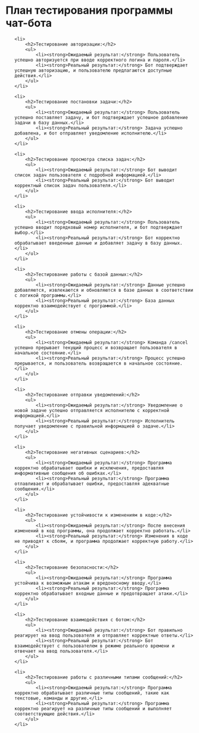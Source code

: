 <!DOCTYPE html>
<html lang="en">
<head>
    <meta charset="UTF-8">
    <meta name="viewport" content="width=device-width, initial-scale=1.0">
    <title>План тестирования программы чат-бота</title>
</head>
<body>

<h1>План тестирования программы чат-бота</h1>

<ol>

    <li>
        <h2>Тестирование авторизации:</h2>
        <ul>
            <li><strong>Ожидаемый результат:</strong> Пользователь успешно авторизуется при вводе корректного логина и пароля.</li>
            <li><strong>Реальный результат:</strong> Бот подтверждает успешную авторизацию, и пользователю предлагаются доступные действия.</li>
        </ul>
    </li>

    <li>
        <h2>Тестирование постановки задачи:</h2>
        <ul>
            <li><strong>Ожидаемый результат:</strong> Пользователь успешно поставляет задачу, и бот подтверждает успешное добавление задачи в базу данных.</li>
            <li><strong>Реальный результат:</strong> Задача успешно добавлена, и бот отправляет уведомление исполнителю.</li>
        </ul>
    </li>

    <li>
        <h2>Тестирование просмотра списка задач:</h2>
        <ul>
            <li><strong>Ожидаемый результат:</strong> Бот выводит список задач пользователя с подробной информацией.</li>
            <li><strong>Реальный результат:</strong> Бот выводит корректный список задач пользователя.</li>
        </ul>
    </li>

    <li>
        <h2>Тестирование ввода исполнителя:</h2>
        <ul>
            <li><strong>Ожидаемый результат:</strong> Пользователь успешно вводит порядковый номер исполнителя, и бот подтверждает выбор.</li>
            <li><strong>Реальный результат:</strong> Бот корректно обрабатывает введенные данные и добавляет задачу в базу данных.</li>
        </ul>
    </li>

    <li>
        <h2>Тестирование работы с базой данных:</h2>
        <ul>
            <li><strong>Ожидаемый результат:</strong> Данные успешно добавляются, извлекаются и обновляются в базе данных в соответствии с логикой программы.</li>
            <li><strong>Реальный результат:</strong> База данных корректно взаимодействует с программой.</li>
        </ul>
    </li>

    <li>
        <h2>Тестирование отмены операции:</h2>
        <ul>
            <li><strong>Ожидаемый результат:</strong> Команда /cancel успешно прерывает текущий процесс и возвращает пользователя в начальное состояние.</li>
            <li><strong>Реальный результат:</strong> Процесс успешно прерывается, и пользователь возвращается в начальное состояние.</li>
        </ul>
    </li>

    <li>
        <h2>Тестирование отправки уведомлений:</h2>
        <ul>
            <li><strong>Ожидаемый результат:</strong> Уведомление о новой задаче успешно отправляется исполнителю с корректной информацией.</li>
            <li><strong>Реальный результат:</strong> Исполнитель получает уведомление с правильной информацией о задаче.</li>
        </ul>
    </li>

    <li>
        <h2>Тестирование негативных сценариев:</h2>
        <ul>
            <li><strong>Ожидаемый результат:</strong> Программа корректно обрабатывает ошибки и исключения, предоставляя информативные сообщения об ошибках.</li>
            <li><strong>Реальный результат:</strong> Программа отлавливает и обрабатывает ошибки, предоставляя адекватные сообщения.</li>
        </ul>
    </li>

    <li>
        <h2>Тестирование устойчивости к изменениям в коде:</h2>
        <ul>
            <li><strong>Ожидаемый результат:</strong> После внесения изменений в код программы, она продолжает корректно работать.</li>
            <li><strong>Реальный результат:</strong> Изменения в коде не приводят к сбоям, и программа продолжает корректную работу.</li>
        </ul>
    </li>

    <li>
        <h2>Тестирование безопасности:</h2>
        <ul>
            <li><strong>Ожидаемый результат:</strong> Программа устойчива к возможным атакам и вредоносному вводу.</li>
            <li><strong>Реальный результат:</strong> Программа корректно обрабатывает входные данные и предотвращает атаки.</li>
        </ul>
    </li>

    <li>
        <h2>Тестирование взаимодействия с ботом:</h2>
        <ul>
            <li><strong>Ожидаемый результат:</strong> Бот правильно реагирует на ввод пользователя и отправляет корректные ответы.</li>
            <li><strong>Реальный результат:</strong> Бот взаимодействует с пользователем в режиме реального времени и отвечает на ввод пользователя.</li>
        </ul>
    </li>

    <li>
        <h2>Тестирование работы с различными типами сообщений:</h2>
        <ul>
            <li><strong>Ожидаемый результат:</strong> Программа корректно обрабатывает различные типы сообщений, такие как текстовые, команды и другие.</li>
            <li><strong>Реальный результат:</strong> Программа корректно реагирует на различные типы сообщений и выполняет соответствующие действия.</li>
        </ul>
    </li>

</ol>

</body>
</html>

